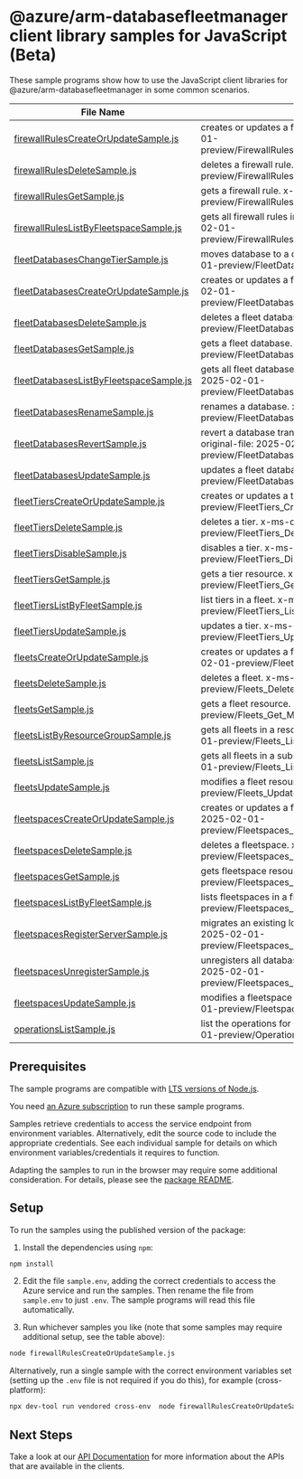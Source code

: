 # @azure/arm-databasefleetmanager client library samples for JavaScript (Beta)

These sample programs show how to use the JavaScript client libraries for @azure/arm-databasefleetmanager in some common scenarios.

| **File Name**                                                                   | **Description**                                                                                                                       |
| ------------------------------------------------------------------------------- | ------------------------------------------------------------------------------------------------------------------------------------- |
| [firewallRulesCreateOrUpdateSample.js][firewallrulescreateorupdatesample]       | creates or updates a firewall rule. x-ms-original-file: 2025-02-01-preview/FirewallRules_CreateOrUpdate_MaximumSet_Gen.json           |
| [firewallRulesDeleteSample.js][firewallrulesdeletesample]                       | deletes a firewall rule. x-ms-original-file: 2025-02-01-preview/FirewallRules_Delete_MaximumSet_Gen.json                              |
| [firewallRulesGetSample.js][firewallrulesgetsample]                             | gets a firewall rule. x-ms-original-file: 2025-02-01-preview/FirewallRules_Get_MaximumSet_Gen.json                                    |
| [firewallRulesListByFleetspaceSample.js][firewallruleslistbyfleetspacesample]   | gets all firewall rules in a fleetspace. x-ms-original-file: 2025-02-01-preview/FirewallRules_ListByFleetspace_MaximumSet_Gen.json    |
| [fleetDatabasesChangeTierSample.js][fleetdatabaseschangetiersample]             | moves database to a different tier. x-ms-original-file: 2025-02-01-preview/FleetDatabases_ChangeTier_MaximumSet_Gen.json              |
| [fleetDatabasesCreateOrUpdateSample.js][fleetdatabasescreateorupdatesample]     | creates or updates a fleet database. x-ms-original-file: 2025-02-01-preview/FleetDatabases_CreateOrUpdate_MaximumSet_Gen.json         |
| [fleetDatabasesDeleteSample.js][fleetdatabasesdeletesample]                     | deletes a fleet database. x-ms-original-file: 2025-02-01-preview/FleetDatabases_Delete_MaximumSet_Gen.json                            |
| [fleetDatabasesGetSample.js][fleetdatabasesgetsample]                           | gets a fleet database. x-ms-original-file: 2025-02-01-preview/FleetDatabases_Get_MaximumSet_Gen.json                                  |
| [fleetDatabasesListByFleetspaceSample.js][fleetdatabaseslistbyfleetspacesample] | gets all fleet databases in a fleetspace. x-ms-original-file: 2025-02-01-preview/FleetDatabases_ListByFleetspace_MaximumSet_Gen.json  |
| [fleetDatabasesRenameSample.js][fleetdatabasesrenamesample]                     | renames a database. x-ms-original-file: 2025-02-01-preview/FleetDatabases_Rename_MaximumSet_Gen.json                                  |
| [fleetDatabasesRevertSample.js][fleetdatabasesrevertsample]                     | revert a database transparent data encryption (TDE). x-ms-original-file: 2025-02-01-preview/FleetDatabases_Revert_MaximumSet_Gen.json |
| [fleetDatabasesUpdateSample.js][fleetdatabasesupdatesample]                     | updates a fleet database. x-ms-original-file: 2025-02-01-preview/FleetDatabases_Update_MaximumSet_Gen.json                            |
| [fleetTiersCreateOrUpdateSample.js][fleettierscreateorupdatesample]             | creates or updates a tier. x-ms-original-file: 2025-02-01-preview/FleetTiers_CreateOrUpdate_MaximumSet_Gen.json                       |
| [fleetTiersDeleteSample.js][fleettiersdeletesample]                             | deletes a tier. x-ms-original-file: 2025-02-01-preview/FleetTiers_Delete_MaximumSet_Gen.json                                          |
| [fleetTiersDisableSample.js][fleettiersdisablesample]                           | disables a tier. x-ms-original-file: 2025-02-01-preview/FleetTiers_Disable_MaximumSet_Gen.json                                        |
| [fleetTiersGetSample.js][fleettiersgetsample]                                   | gets a tier resource. x-ms-original-file: 2025-02-01-preview/FleetTiers_Get_MaximumSet_Gen.json                                       |
| [fleetTiersListByFleetSample.js][fleettierslistbyfleetsample]                   | list tiers in a fleet. x-ms-original-file: 2025-02-01-preview/FleetTiers_ListByFleet_MaximumSet_Gen.json                              |
| [fleetTiersUpdateSample.js][fleettiersupdatesample]                             | updates a tier. x-ms-original-file: 2025-02-01-preview/FleetTiers_Update_MaximumSet_Gen.json                                          |
| [fleetsCreateOrUpdateSample.js][fleetscreateorupdatesample]                     | creates or updates a fleet resource. x-ms-original-file: 2025-02-01-preview/Fleets_CreateOrUpdate_MaximumSet_Gen.json                 |
| [fleetsDeleteSample.js][fleetsdeletesample]                                     | deletes a fleet. x-ms-original-file: 2025-02-01-preview/Fleets_Delete_MaximumSet_Gen.json                                             |
| [fleetsGetSample.js][fleetsgetsample]                                           | gets a fleet resource. x-ms-original-file: 2025-02-01-preview/Fleets_Get_MaximumSet_Gen.json                                          |
| [fleetsListByResourceGroupSample.js][fleetslistbyresourcegroupsample]           | gets all fleets in a resource group. x-ms-original-file: 2025-02-01-preview/Fleets_ListByResourceGroup_MaximumSet_Gen.json            |
| [fleetsListSample.js][fleetslistsample]                                         | gets all fleets in a subscription. x-ms-original-file: 2025-02-01-preview/Fleets_List_MaximumSet_Gen.json                             |
| [fleetsUpdateSample.js][fleetsupdatesample]                                     | modifies a fleet resource. x-ms-original-file: 2025-02-01-preview/Fleets_Update_MaximumSet_Gen.json                                   |
| [fleetspacesCreateOrUpdateSample.js][fleetspacescreateorupdatesample]           | creates or updates a fleetspace resource. x-ms-original-file: 2025-02-01-preview/Fleetspaces_CreateOrUpdate_MaximumSet_Gen.json       |
| [fleetspacesDeleteSample.js][fleetspacesdeletesample]                           | deletes a fleetspace. x-ms-original-file: 2025-02-01-preview/Fleetspaces_Delete_MaximumSet_Gen.json                                   |
| [fleetspacesGetSample.js][fleetspacesgetsample]                                 | gets fleetspace resource. x-ms-original-file: 2025-02-01-preview/Fleetspaces_Get_MaximumSet_Gen.json                                  |
| [fleetspacesListByFleetSample.js][fleetspaceslistbyfleetsample]                 | lists fleetspaces in a fleet. x-ms-original-file: 2025-02-01-preview/Fleetspaces_ListByFleet_MaximumSet_Gen.json                      |
| [fleetspacesRegisterServerSample.js][fleetspacesregisterserversample]           | migrates an existing logical server into fleet. x-ms-original-file: 2025-02-01-preview/Fleetspaces_RegisterServer_MaximumSet_Gen.json |
| [fleetspacesUnregisterSample.js][fleetspacesunregistersample]                   | unregisters all databases from a fleetspace x-ms-original-file: 2025-02-01-preview/Fleetspaces_Unregister_MaximumSet_Gen.json         |
| [fleetspacesUpdateSample.js][fleetspacesupdatesample]                           | modifies a fleetspace resource. x-ms-original-file: 2025-02-01-preview/Fleetspaces_Update_MaximumSet_Gen.json                         |
| [operationsListSample.js][operationslistsample]                                 | list the operations for the provider x-ms-original-file: 2025-02-01-preview/Operations_List_MaximumSet_Gen.json                       |

## Prerequisites

The sample programs are compatible with [LTS versions of Node.js](https://github.com/nodejs/release#release-schedule).

You need [an Azure subscription][freesub] to run these sample programs.

Samples retrieve credentials to access the service endpoint from environment variables. Alternatively, edit the source code to include the appropriate credentials. See each individual sample for details on which environment variables/credentials it requires to function.

Adapting the samples to run in the browser may require some additional consideration. For details, please see the [package README][package].

## Setup

To run the samples using the published version of the package:

1. Install the dependencies using `npm`:

```bash
npm install
```

2. Edit the file `sample.env`, adding the correct credentials to access the Azure service and run the samples. Then rename the file from `sample.env` to just `.env`. The sample programs will read this file automatically.

3. Run whichever samples you like (note that some samples may require additional setup, see the table above):

```bash
node firewallRulesCreateOrUpdateSample.js
```

Alternatively, run a single sample with the correct environment variables set (setting up the `.env` file is not required if you do this), for example (cross-platform):

```bash
npx dev-tool run vendored cross-env  node firewallRulesCreateOrUpdateSample.js
```

## Next Steps

Take a look at our [API Documentation][apiref] for more information about the APIs that are available in the clients.

[firewallrulescreateorupdatesample]: https://github.com/Azure/azure-sdk-for-js/blob/main/sdk/databasefleetmanager/arm-databasefleetmanager/samples/v1-beta/javascript/firewallRulesCreateOrUpdateSample.js
[firewallrulesdeletesample]: https://github.com/Azure/azure-sdk-for-js/blob/main/sdk/databasefleetmanager/arm-databasefleetmanager/samples/v1-beta/javascript/firewallRulesDeleteSample.js
[firewallrulesgetsample]: https://github.com/Azure/azure-sdk-for-js/blob/main/sdk/databasefleetmanager/arm-databasefleetmanager/samples/v1-beta/javascript/firewallRulesGetSample.js
[firewallruleslistbyfleetspacesample]: https://github.com/Azure/azure-sdk-for-js/blob/main/sdk/databasefleetmanager/arm-databasefleetmanager/samples/v1-beta/javascript/firewallRulesListByFleetspaceSample.js
[fleetdatabaseschangetiersample]: https://github.com/Azure/azure-sdk-for-js/blob/main/sdk/databasefleetmanager/arm-databasefleetmanager/samples/v1-beta/javascript/fleetDatabasesChangeTierSample.js
[fleetdatabasescreateorupdatesample]: https://github.com/Azure/azure-sdk-for-js/blob/main/sdk/databasefleetmanager/arm-databasefleetmanager/samples/v1-beta/javascript/fleetDatabasesCreateOrUpdateSample.js
[fleetdatabasesdeletesample]: https://github.com/Azure/azure-sdk-for-js/blob/main/sdk/databasefleetmanager/arm-databasefleetmanager/samples/v1-beta/javascript/fleetDatabasesDeleteSample.js
[fleetdatabasesgetsample]: https://github.com/Azure/azure-sdk-for-js/blob/main/sdk/databasefleetmanager/arm-databasefleetmanager/samples/v1-beta/javascript/fleetDatabasesGetSample.js
[fleetdatabaseslistbyfleetspacesample]: https://github.com/Azure/azure-sdk-for-js/blob/main/sdk/databasefleetmanager/arm-databasefleetmanager/samples/v1-beta/javascript/fleetDatabasesListByFleetspaceSample.js
[fleetdatabasesrenamesample]: https://github.com/Azure/azure-sdk-for-js/blob/main/sdk/databasefleetmanager/arm-databasefleetmanager/samples/v1-beta/javascript/fleetDatabasesRenameSample.js
[fleetdatabasesrevertsample]: https://github.com/Azure/azure-sdk-for-js/blob/main/sdk/databasefleetmanager/arm-databasefleetmanager/samples/v1-beta/javascript/fleetDatabasesRevertSample.js
[fleetdatabasesupdatesample]: https://github.com/Azure/azure-sdk-for-js/blob/main/sdk/databasefleetmanager/arm-databasefleetmanager/samples/v1-beta/javascript/fleetDatabasesUpdateSample.js
[fleettierscreateorupdatesample]: https://github.com/Azure/azure-sdk-for-js/blob/main/sdk/databasefleetmanager/arm-databasefleetmanager/samples/v1-beta/javascript/fleetTiersCreateOrUpdateSample.js
[fleettiersdeletesample]: https://github.com/Azure/azure-sdk-for-js/blob/main/sdk/databasefleetmanager/arm-databasefleetmanager/samples/v1-beta/javascript/fleetTiersDeleteSample.js
[fleettiersdisablesample]: https://github.com/Azure/azure-sdk-for-js/blob/main/sdk/databasefleetmanager/arm-databasefleetmanager/samples/v1-beta/javascript/fleetTiersDisableSample.js
[fleettiersgetsample]: https://github.com/Azure/azure-sdk-for-js/blob/main/sdk/databasefleetmanager/arm-databasefleetmanager/samples/v1-beta/javascript/fleetTiersGetSample.js
[fleettierslistbyfleetsample]: https://github.com/Azure/azure-sdk-for-js/blob/main/sdk/databasefleetmanager/arm-databasefleetmanager/samples/v1-beta/javascript/fleetTiersListByFleetSample.js
[fleettiersupdatesample]: https://github.com/Azure/azure-sdk-for-js/blob/main/sdk/databasefleetmanager/arm-databasefleetmanager/samples/v1-beta/javascript/fleetTiersUpdateSample.js
[fleetscreateorupdatesample]: https://github.com/Azure/azure-sdk-for-js/blob/main/sdk/databasefleetmanager/arm-databasefleetmanager/samples/v1-beta/javascript/fleetsCreateOrUpdateSample.js
[fleetsdeletesample]: https://github.com/Azure/azure-sdk-for-js/blob/main/sdk/databasefleetmanager/arm-databasefleetmanager/samples/v1-beta/javascript/fleetsDeleteSample.js
[fleetsgetsample]: https://github.com/Azure/azure-sdk-for-js/blob/main/sdk/databasefleetmanager/arm-databasefleetmanager/samples/v1-beta/javascript/fleetsGetSample.js
[fleetslistbyresourcegroupsample]: https://github.com/Azure/azure-sdk-for-js/blob/main/sdk/databasefleetmanager/arm-databasefleetmanager/samples/v1-beta/javascript/fleetsListByResourceGroupSample.js
[fleetslistsample]: https://github.com/Azure/azure-sdk-for-js/blob/main/sdk/databasefleetmanager/arm-databasefleetmanager/samples/v1-beta/javascript/fleetsListSample.js
[fleetsupdatesample]: https://github.com/Azure/azure-sdk-for-js/blob/main/sdk/databasefleetmanager/arm-databasefleetmanager/samples/v1-beta/javascript/fleetsUpdateSample.js
[fleetspacescreateorupdatesample]: https://github.com/Azure/azure-sdk-for-js/blob/main/sdk/databasefleetmanager/arm-databasefleetmanager/samples/v1-beta/javascript/fleetspacesCreateOrUpdateSample.js
[fleetspacesdeletesample]: https://github.com/Azure/azure-sdk-for-js/blob/main/sdk/databasefleetmanager/arm-databasefleetmanager/samples/v1-beta/javascript/fleetspacesDeleteSample.js
[fleetspacesgetsample]: https://github.com/Azure/azure-sdk-for-js/blob/main/sdk/databasefleetmanager/arm-databasefleetmanager/samples/v1-beta/javascript/fleetspacesGetSample.js
[fleetspaceslistbyfleetsample]: https://github.com/Azure/azure-sdk-for-js/blob/main/sdk/databasefleetmanager/arm-databasefleetmanager/samples/v1-beta/javascript/fleetspacesListByFleetSample.js
[fleetspacesregisterserversample]: https://github.com/Azure/azure-sdk-for-js/blob/main/sdk/databasefleetmanager/arm-databasefleetmanager/samples/v1-beta/javascript/fleetspacesRegisterServerSample.js
[fleetspacesunregistersample]: https://github.com/Azure/azure-sdk-for-js/blob/main/sdk/databasefleetmanager/arm-databasefleetmanager/samples/v1-beta/javascript/fleetspacesUnregisterSample.js
[fleetspacesupdatesample]: https://github.com/Azure/azure-sdk-for-js/blob/main/sdk/databasefleetmanager/arm-databasefleetmanager/samples/v1-beta/javascript/fleetspacesUpdateSample.js
[operationslistsample]: https://github.com/Azure/azure-sdk-for-js/blob/main/sdk/databasefleetmanager/arm-databasefleetmanager/samples/v1-beta/javascript/operationsListSample.js
[apiref]: https://learn.microsoft.com/javascript/api/@azure/arm-databasefleetmanager?view=azure-node-preview
[freesub]: https://azure.microsoft.com/free/
[package]: https://github.com/Azure/azure-sdk-for-js/tree/main/sdk/databasefleetmanager/arm-databasefleetmanager/README.md
